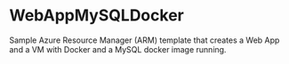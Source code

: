 # WebAppMySQLDocker

Sample Azure Resource Manager (ARM) template that creates a Web App and a VM with Docker and a MySQL docker image running.
